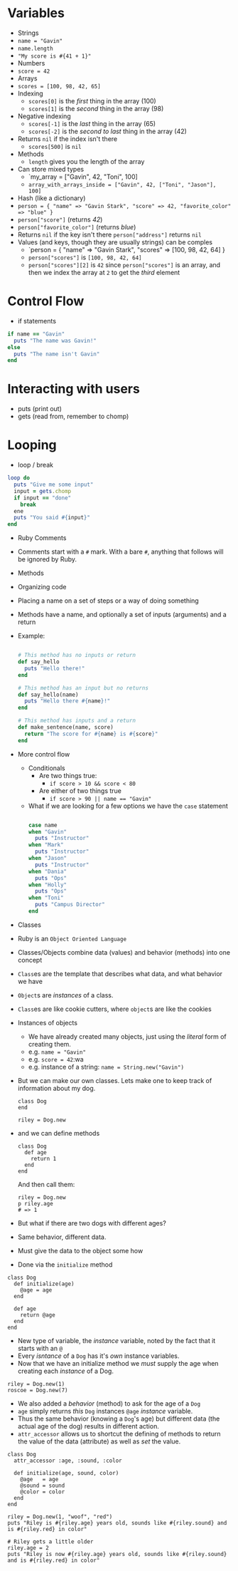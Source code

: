 # Variables
- Strings
 - `name = "Gavin"`
 - `name.length`
 - `"My score is #{41 + 1}"`
- Numbers
 - `score = 42`
- Arrays
 - `scores = [100, 98, 42, 65]`
 - Indexing
   - `scores[0]` is the _first_ thing in the array (100)
   - `scores[1]` is the _second_ thing in the array (98)
 - Negative indexing
   - `scores[-1]` is the _last_ thing in the array (65)
   - `scores[-2]` is the _second to last_ thing in the array (42)
 - Returns `nil` if the index isn't there
   - `scores[500]` is `nil`
 - Methods
   - `length` gives you the length of the array
 - Can store mixed types
   - `my_array = ["Gavin", 42, "Toni", 100]
   - `array_with_arrays_inside = ["Gavin", 42, ["Toni", "Jason"], 100]`
- Hash (like a dictionary)
 - `person = { "name" => "Gavin Stark", "score" => 42, "favorite_color" => "blue" }`
 - `person["score"]` (returns _42_)
 - `person["favorite_color"]` (returns _blue_)
 - Returns `nil` if the key isn't there `person["address"]` returns `nil`
 - Values (and keys, though they are usually strings) can be comples
   - `person = { "name" => "Gavin Stark", "scores" => [100, 98, 42, 64] }
   - `person["scores"]` is `[100, 98, 42, 64]`
   - `person["scores"][2]` is `42` since `person["scores"]` is an array, and then we index the array at `2` to get the _third_ element


# Control Flow
- if statements

```ruby
if name == "Gavin"
  puts "The name was Gavin!"
else
  puts "The name isn't Gavin"
end
```

# Interacting with users
- puts (print out)
- gets (read from, remember to chomp)

# Looping
- loop / break

```ruby
loop do
  puts "Give me some input"
  input = gets.chomp
  if input == "done"
    break
  ene
  puts "You said #{input}"
end
```


- Ruby Comments
 - Comments start with a `#` mark. With a bare `#`, anything that follows will be ignored by Ruby.

- Methods
 - Organizing code
 - Placing a name on a set of steps or a way of doing something
 - Methods have a name, and optionally a set of inputs (arguments) and a return
 - Example:

   ```ruby

   # This method has no inputs or return
   def say_hello
     puts "Hello there!"
   end

   # This method has an input but no returns
   def say_hello(name)
     puts "Hello there #{name}!"
   end

   # This method has inputs and a return
   def make_sentence(name, score)
     return "The score for #{name} is #{score}"
   end
   ```

- More control flow
  - Conditionals
    - Are two things true:
      - `if score > 10 && score < 80`
    - Are either of two things true
      - `if score > 90 || name == "Gavin"`
  - What if we are looking for a few options we have the `case` statement
    ```ruby

    case name
    when "Gavin"
      puts "Instructor"
    when "Mark"
      puts "Instructor"
    when "Jason"
      puts "Instructor"
    when "Dania"
      puts "Ops"
    when "Holly"
      puts "Ops"
    when "Toni"
      puts "Campus Director"
    end
- Classes
 - Ruby is an `Object Oriented Language`
 - Classes/Objects combine data (values) and behavior (methods) into one concept
 - `Class`es are the template that describes what data, and what behavior we have
 - `Object`s are _instances_ of a class.
 - `Class`es are like cookie cutters, where `object`s are like the cookies
 - Instances of objects
   - We have already created many objects, just using the _literal_ form of creating them.
   - e.g. `name = "Gavin"`
   - e.g. `score = 42`:wa
   - e.g. instance of a string: `name = String.new("Gavin")`
 - But we can make our own classes. Lets make one to keep track of information
   about my dog.

   ```
   class Dog
   end

   riley = Dog.new
   ```

 - and we can define methods

   ```
   class Dog
     def age
       return 1
     end
   end
   ```

   And then call them:

   ```
   riley = Dog.new
   p riley.age
   # => 1
   ```

 - But what if there are two dogs with different ages?
 - Same behavior, different data.
 - Must give the data to the object some how
 - Done via the `initialize` method

 ```
 class Dog
   def initialize(age)
     @age = age
   end

   def age
     return @age
   end
 end
 ```

 - New type of variable, the _instance_ variable, noted by
   the fact that it starts with an `@`
 - Every _isntance_ of a `Dog` has it's _own_ instance variables.
 - Now that we have an initialize method we *must* supply the age
   when creating each _instance_ of a Dog.

 ```
 riley = Dog.new(1)
 roscoe = Dog.new(7)
 ```

 - We also added a _behavior_ (method) to ask for the age of a `Dog`
 - `age` simply returns *this* `Dog` instances `@age` _instance_ variable.
 - Thus the same behavior (knowing a `Dog`'s age) but different data (the
   actual age of the dog) results in different action.
 - `attr_accessor` allows us to shortcut the defining of methods to return
   the value of the data (attribute) as well as *set* the value.

 ```
 class Dog
   attr_accessor :age, :sound, :color

   def initialize(age, sound, color)
     @age   = age
     @sound = sound
     @color = color
   end
 end

 riley = Dog.new(1, "woof", "red")
 puts "Riley is #{riley.age} years old, sounds like #{riley.sound} and is #{riley.red} in color"

 # Riley gets a little older
 riley.age = 2
 puts "Riley is now #{riley.age} years old, sounds like #{riley.sound} and is #{riley.red} in color"
 ```

